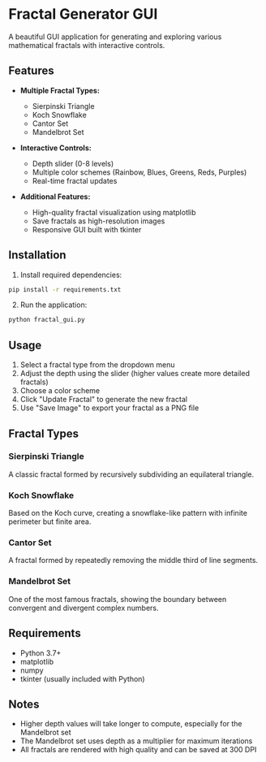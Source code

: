 # Fractal Generator GUI

A beautiful GUI application for generating and exploring various mathematical fractals with interactive controls.

## Features

- **Multiple Fractal Types:**
  - Sierpinski Triangle
  - Koch Snowflake
  - Cantor Set
  - Mandelbrot Set

- **Interactive Controls:**
  - Depth slider (0-8 levels)
  - Multiple color schemes (Rainbow, Blues, Greens, Reds, Purples)
  - Real-time fractal updates

- **Additional Features:**
  - High-quality fractal visualization using matplotlib
  - Save fractals as high-resolution images
  - Responsive GUI built with tkinter

## Installation

1. Install required dependencies:
```bash
pip install -r requirements.txt
```

2. Run the application:
```bash
python fractal_gui.py
```

## Usage

1. Select a fractal type from the dropdown menu
2. Adjust the depth using the slider (higher values create more detailed fractals)
3. Choose a color scheme
4. Click "Update Fractal" to generate the new fractal
5. Use "Save Image" to export your fractal as a PNG file

## Fractal Types

### Sierpinski Triangle
A classic fractal formed by recursively subdividing an equilateral triangle.

### Koch Snowflake
Based on the Koch curve, creating a snowflake-like pattern with infinite perimeter but finite area.

### Cantor Set
A fractal formed by repeatedly removing the middle third of line segments.

### Mandelbrot Set
One of the most famous fractals, showing the boundary between convergent and divergent complex numbers.

## Requirements

- Python 3.7+
- matplotlib
- numpy
- tkinter (usually included with Python)

## Notes

- Higher depth values will take longer to compute, especially for the Mandelbrot set
- The Mandelbrot set uses depth as a multiplier for maximum iterations
- All fractals are rendered with high quality and can be saved at 300 DPI